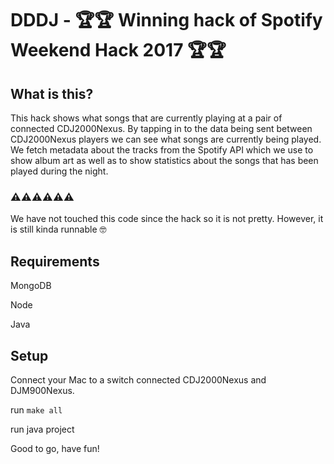 # DDDJ - 🏆🏆 Winning hack of Spotify Weekend Hack 2017 🏆🏆

## What is this?
This hack shows what songs that are currently playing at a pair of connected CDJ2000Nexus. By tapping in to the data being sent between CDJ2000Nexus players we can see what songs are currently being played. We fetch metadata about the tracks from the Spotify API which we use to show album art as well as to show statistics about the songs that has been played during the night.

### ⚠️⚠️⚠️⚠️⚠️⚠️
We have not touched this code since the hack so it is not pretty. However, it is still kinda runnable 🤓

## Requirements
MongoDB

Node

Java

## Setup
Connect your Mac to a switch connected CDJ2000Nexus and DJM900Nexus.

run `make all`

run java project

Good to go, have fun!
